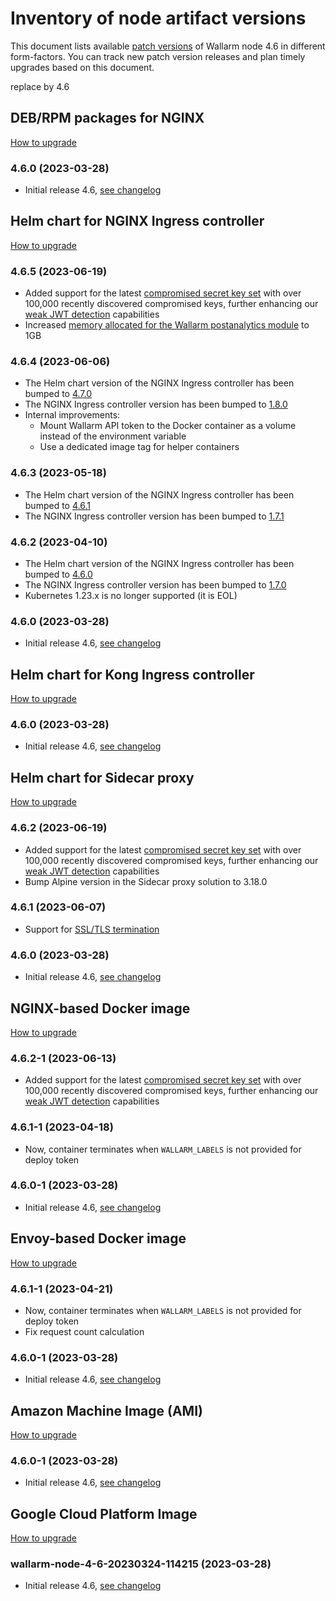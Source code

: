 # Inventory of node artifact versions

This document lists available [patch versions](versioning-policy.md#version-format) of Wallarm node 4.6 in different form-factors. You can track new patch version releases and plan timely upgrades based on this document.

replace by 4.6

## DEB/RPM packages for NGINX

[How to upgrade](nginx-modules.md)

### 4.6.0 (2023-03-28)

* Initial release 4.6, [see changelog](what-is-new.md)

## Helm chart for NGINX Ingress controller

[How to upgrade](ingress-controller.md)

### 4.6.5 (2023-06-19)

* Added support for the latest [compromised secret key set](https://github.com/wallarm/jwt-secrets) with over 100,000 recently discovered compromised keys, further enhancing our [weak JWT detection](../attacks-vulns-list.md#weak-jwt) capabilities
* Increased [memory allocated for the Wallarm postanalytics module](../admin-en/configure-kubernetes-en.md#controllerwallarmtarantoolarena) to 1GB

### 4.6.4 (2023-06-06)

* The Helm chart version of the NGINX Ingress controller has been bumped to [4.7.0](https://github.com/kubernetes/ingress-nginx/releases/tag/helm-chart-4.7.0)
* The NGINX Ingress controller version has been bumped to [1.8.0](https://github.com/kubernetes/ingress-nginx/releases/tag/controller-v1.8.0)
* Internal improvements:
    * Mount Wallarm API token to the Docker container as a volume instead of the environment variable
    * Use a dedicated image tag for helper containers

### 4.6.3 (2023-05-18)

* The Helm chart version of the NGINX Ingress controller has been bumped to [4.6.1](https://github.com/kubernetes/ingress-nginx/releases/tag/helm-chart-4.6.1)
* The NGINX Ingress controller version has been bumped to [1.7.1](https://github.com/kubernetes/ingress-nginx/releases/tag/controller-v1.7.1)

### 4.6.2 (2023-04-10)

* The Helm chart version of the NGINX Ingress controller has been bumped to [4.6.0](https://github.com/kubernetes/ingress-nginx/releases/tag/helm-chart-4.6.0)
* The NGINX Ingress controller version has been bumped to [1.7.0](https://github.com/kubernetes/ingress-nginx/releases/tag/controller-v1.7.0)
* Kubernetes 1.23.x is no longer supported (it is EOL)

### 4.6.0 (2023-03-28)

* Initial release 4.6, [see changelog](what-is-new.md)

## Helm chart for Kong Ingress controller

[How to upgrade](kong-ingress-controller.md)

### 4.6.0 (2023-03-28)

* Initial release 4.6, [see changelog](what-is-new.md)

## Helm chart for Sidecar proxy

[How to upgrade](sidecar-proxy.md)

### 4.6.2 (2023-06-19)

* Added support for the latest [compromised secret key set](https://github.com/wallarm/jwt-secrets) with over 100,000 recently discovered compromised keys, further enhancing our [weak JWT detection](../attacks-vulns-list.md#weak-jwt) capabilities
* Bump Alpine version in the Sidecar proxy solution to 3.18.0

### 4.6.1 (2023-06-07)

* Support for [SSL/TLS termination](../installation/kubernetes/sidecar-proxy/customization.md#ssltls-termination)

### 4.6.0 (2023-03-28)

* Initial release 4.6, [see changelog](what-is-new.md)

## NGINX-based Docker image

[How to upgrade](docker-container.md)

### 4.6.2-1 (2023-06-13)

* Added support for the latest [compromised secret key set](https://github.com/wallarm/jwt-secrets) with over 100,000 recently discovered compromised keys, further enhancing our [weak JWT detection](../attacks-vulns-list.md#weak-jwt) capabilities

### 4.6.1-1 (2023-04-18)

* Now, container terminates when `WALLARM_LABELS` is not provided for deploy token

### 4.6.0-1 (2023-03-28)

* Initial release 4.6, [see changelog](what-is-new.md)

## Envoy-based Docker image

[How to upgrade](docker-container.md)

### 4.6.1-1 (2023-04-21)

* Now, container terminates when `WALLARM_LABELS` is not provided for deploy token
* Fix request count calculation

### 4.6.0-1 (2023-03-28)

* Initial release 4.6, [see changelog](what-is-new.md)

## Amazon Machine Image (AMI)

[How to upgrade](cloud-image.md)

### 4.6.0-1 (2023-03-28)

* Initial release 4.6, [see changelog](what-is-new.md)

## Google Cloud Platform Image

[How to upgrade](cloud-image.md)

### wallarm-node-4-6-20230324-114215 (2023-03-28)

* Initial release 4.6, [see changelog](what-is-new.md)
